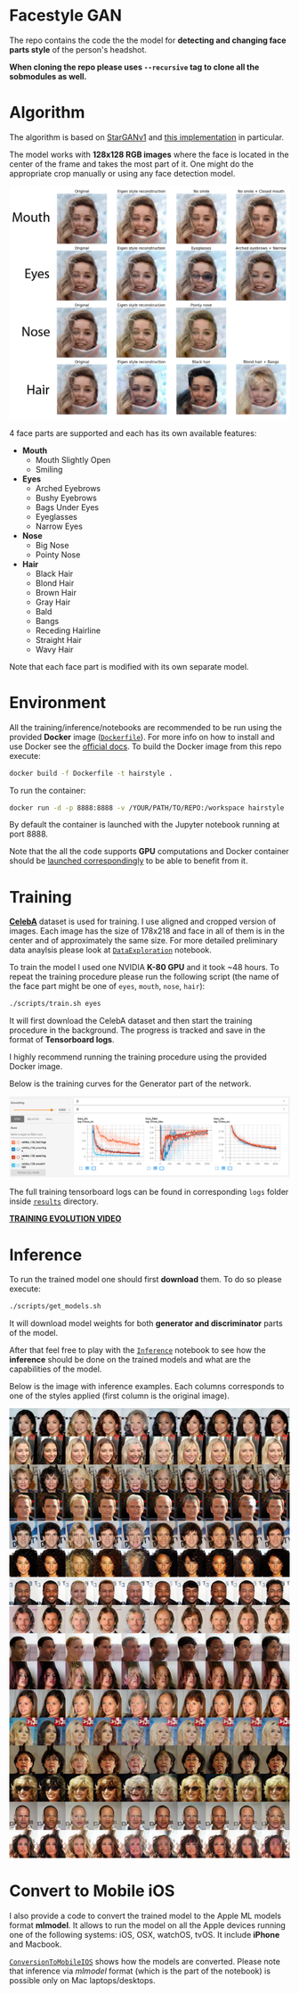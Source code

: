 # Facestyle GAN

The repo contains the code the the model for **detecting and changing face parts style** of the person's headshot.

**When cloning the repo please uses `--recursive` tag to clone all the sobmodules as well.**

# Algorithm

The algorithm is based on [StarGANv1](https://arxiv.org/pdf/1711.09020.pdf) and [this implementation](https://github.com/yunjey/stargan) in particular.

The model works with **128x128 RGB images** where the face is located in the center of the frame and takes the most part of it. One might do the appropriate crop manually or using any face detection model.

![results image](results/example.jpg?raw=true)

4 face parts are supported and each has its own available features:
* **Mouth**
  * Mouth Slightly Open
  * Smiling
* **Eyes**
  * Arched Eyebrows
  * Bushy Eyebrows
  * Bags Under Eyes
  * Eyeglasses
  * Narrow Eyes
* **Nose**
  * Big Nose
  * Pointy Nose
* **Hair**
  * Black Hair
  * Blond Hair
  * Brown Hair
  * Gray Hair
  * Bald
  * Bangs
  * Receding Hairline
  * Straight Hair
  * Wavy Hair

Note that each face part is modified with its own separate model.

# Environment

All the training/inference/notebooks are recommended to be run using the provided **Docker** image ([`Dockerfile`](./Dockerfile)). For more info on how to install and use Docker see the [official docs](https://docs.docker.com). To build the Docker image from this repo execute:
```bash
docker build -f Dockerfile -t hairstyle .
```
To run the container:
```bash
docker run -d -p 8888:8888 -v /YOUR/PATH/TO/REPO:/workspace hairstyle
```
By default the container is launched with the Jupyter notebook running at port 8888.

Note that the all the code supports **GPU** computations and Docker container should be [launched correspondingly](https://github.com/NVIDIA/nvidia-docker/wiki/Installation-(Native-GPU-Support)) to be able to benefit from it.

# Training

[**CelebA**](http://mmlab.ie.cuhk.edu.hk/projects/CelebA.html) dataset is used for training. I use aligned and cropped version of images. Each image has the size of 178x218 and face in all of them is in the center and of approximately the same size. For more detailed preliminary data anaylsis please look at [`DataExploration`](./notebooks/01_DataExploration.ipynb) notebook.

To train the model I used one NVIDIA **K-80 GPU** and it took ~48 hours. To repeat the training procedure please run the following script (the name of the face part might be one of `eyes`, `mouth`, `nose`, `hair`):
```bash
./scripts/train.sh eyes
```
It will first download the CelebA dataset and then start the training procedure in the background. The progress is tracked and save in the format of **Tensorboard logs**.

I highly recommend running the training procedure using the provided Docker image.

Below is the training curves for the Generator part of the network.

![training curves](results/loss_curves.jpg?raw=true)

The full training tensorboard logs can be found in corresponding `logs` folder inside [`results`](./results) directory.

[**TRAINING EVOLUTION VIDEO**](https://www.dropbox.com/s/qlla0ybwe5h4wbu/evolution.mp4?dl=0)

# Inference

To run the trained model one should first **download** them. To do so please execute:
```bash
./scripts/get_models.sh
```
It will download model weights for both **generator and discriminator** parts of the model.

After that feel free to play with the [`Inference`](./notebooks/02_Inference.ipynb) notebook to see how the **inference** should be done on the trained models and what are the capabilities of the model.

Below is the image with inference examples. Each columns corresponds to one of the styles applied (first column is the original image).

![grid of inference examples](results/grid.jpg?raw=true)

# Convert to Mobile iOS

I also provide a code to convert the trained model to the Apple ML models format **mlmodel**. It allows to run the model on all the Apple devices running one of the following systems: iOS, OSX, watchOS, tvOS. It include **iPhone** and Macbook.

[`ConversionToMobileIOS`](./notebooks/03_ConversionToMobileIOS.ipynb) shows how the models are converted. Please note that inference via *mlmodel* format (which is the part of the notebook) is possible only on Mac laptops/desktops.
